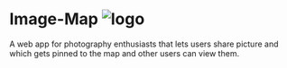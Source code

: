 # Image-Map ![logo](https://res.cloudinary.com/samadritsarkar/image/upload/v1593342764/image-map/address_w7e8y8.png)
A web app for photography enthusiasts that lets users share picture and which gets pinned to the map and other users can view them. 
 